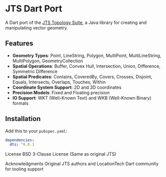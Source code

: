 # JTS Dart Port

A Dart port of the [JTS Topology Suite](https://github.com/locationtech/jts), a Java library for creating and manipulating vector geometry.

## Features

- **Geometry Types**: Point, LineString, Polygon, MultiPoint, MultiLineString, MultiPolygon, GeometryCollection
- **Spatial Operations**: Buffer, Convex Hull, Intersection, Union, Difference, Symmetric Difference
- **Spatial Predicates**: Contains, CoveredBy, Covers, Crosses, Disjoint, Equals, Intersects, Overlaps, Touches, Within
- **Coordinate System Support**: 2D and 3D coordinates
- **Precision Models**: Fixed and Floating precision
- **IO Support**: WKT (Well-Known Text) and WKB (Well-Known Binary) formats

## Installation

Add this to your `pubspec.yaml`:

```yaml
dependencies:
  dts: ^0.0.1
```

License
BSD 3-Clause License (Same as original JTS)

Acknowledgments
Original JTS authors and LocationTech
Dart community for tooling support